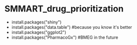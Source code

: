 # SMMART_drug_prioritization

- install.packages("shiny")
- install.packages("data.table") #because you know it's better
- install.packages("ggplot2")
- install.packages("PharmacoGx") #BMEG in the future
